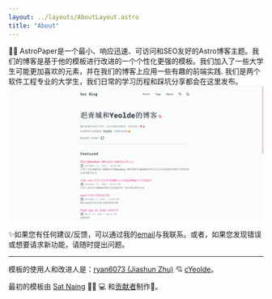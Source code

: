 ```yaml
---
layout: ../layouts/AboutLayout.astro
title: "About"
---
```


✍🏻
AstroPaper是一个最小、响应迅速、可访问和SEO友好的Astro博客主题。我们的博客是基于他的模板进行改进的一个个性化更强的模板。我们加入了一些大学生可能更加喜欢的元素，并在我们的博客上应用一些有趣的前端实践.
我们是两个软件工程专业的大学生，我们日常的学习历程和踩坑分享都会在这里发布。
![BlogPaper](/public/ourBlog-og.jpg)

✨如果您有任何建议/反馈，可以通过我的[email](mailto:2133361878@qq.com)与我联系。或者，如果您发现错误或想要请求新功能，请随时提出问题。

---
模板的使用人和改进人是：[ryan6073 (Jiashun Zhu)](https://github.com/ryan6073) 💘 [cYeolde](https://github.com/cYeolde)。

最初的模板由 [Sat Naing](https://satnaing.dev/) 👨🏻 💻 和[贡献者](https://github.com/satnaing/astro-paper/graphs/contributors)制作🤍。

